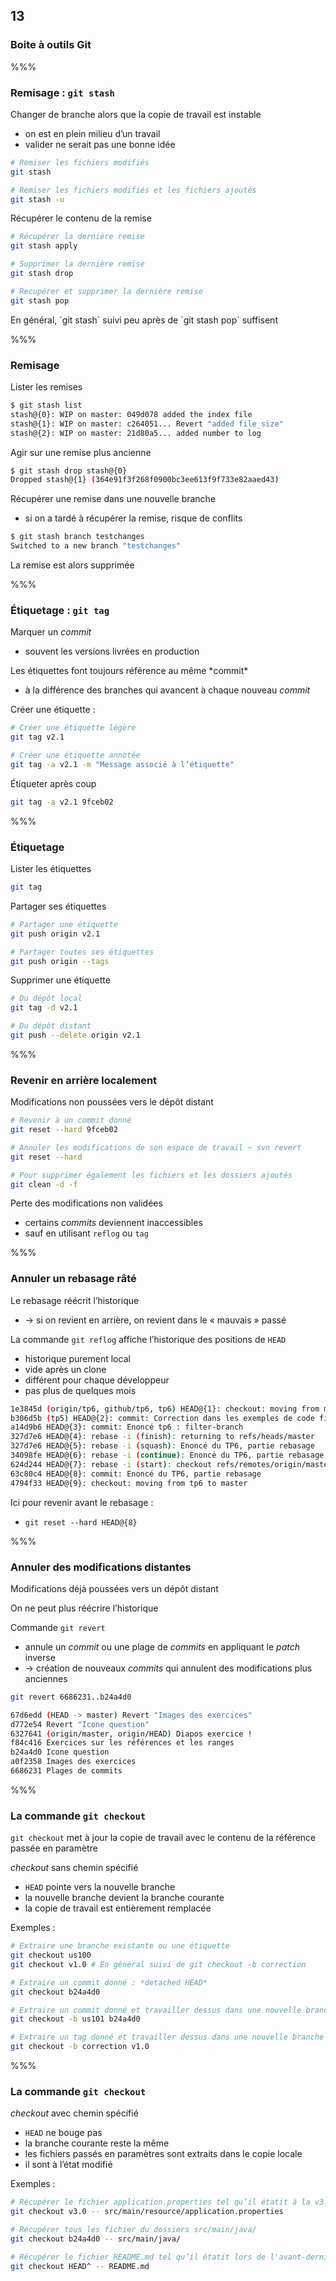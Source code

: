 <!-- .slide: data-background-image="images/logo-git.png" data-background-size="600px" class="chapter" -->
## 13
### Boite à outils Git


%%%


<!-- .slide: data-background-image="images/logo-git.png" data-background-size="600px" class="slide" -->
### Remisage : `git stash`

Changer de branche alors que la copie de travail est instable
 - on est en plein milieu d’un travail
 - valider ne serait pas une bonne idée

```bash
# Remiser les fichiers modifiés
git stash

# Remiser les fichiers modifiés et les fichiers ajoutés
git stash -u
```

Récupérer le contenu de la remise

```bash
# Récupérer la dernière remise
git stash apply

# Supprimer la dernière remise
git stash drop

# Recupérer et supprimer la dernière remise
git stash pop
```

<!-- .element: class="icon idea" -->En général, `git stash` suivi peu après de `git stash pop` suffisent


%%%


<!-- .slide: data-background-image="images/logo-git.png" data-background-size="600px" class="slide" -->
### Remisage

Lister les remises
```bash
$ git stash list
stash@{0}: WIP on master: 049d078 added the index file
stash@{1}: WIP on master: c264051... Revert "added file_size"
stash@{2}: WIP on master: 21d80a5... added number to log
```

Agir sur une remise plus ancienne
```bash
$ git stash drop stash@{0}
Dropped stash@{1} (364e91f3f268f0900bc3ee613f9f733e82aaed43)
```

Récupérer une remise dans une nouvelle branche
 - si on a tardé à récupérer la remise, risque de conflits

```bash
$ git stash branch testchanges
Switched to a new branch "testchanges"
```
<!-- .element: class="icon info" -->La remise est alors supprimée



%%%


<!-- .slide: data-background-image="images/logo-git.png" data-background-size="600px" class="slide" -->
### Étiquetage : `git tag`

Marquer un *commit*
 - souvent les versions livrées en production

<!-- .element: class="icon warn" -->Les étiquettes font toujours référence au même *commit*
 - à la différence des branches qui avancent à chaque nouveau *commit*

Créer une étiquette :
```bash
# Créer une étiquette légère
git tag v2.1

# Créer une étiquette annotée
git tag -a v2.1 -m "Message associé à l’étiquette"
```

Étiqueter après coup
```bash
git tag -a v2.1 9fceb02
```

%%%

<!-- .slide: data-background-image="images/logo-git.png" data-background-size="600px" class="slide" -->
### Étiquetage


Lister les étiquettes
```bash
git tag
```

Partager ses étiquettes
```bash
# Partager une étiquette
git push origin v2.1

# Partager toutes ses étiquettes
git push origin --tags
```

Supprimer une étiquette
```bash
# Du dépôt local
git tag -d v2.1

# Du dépôt distant
git push --delete origin v2.1
```


%%%


<!-- .slide: data-background-image="images/logo-git.png" data-background-size="600px" class="slide" -->
### Revenir en arrière localement
Modifications non poussées vers le dépôt distant
```bash
# Revenir à un commit donné
git reset --hard 9fceb02

# Annuler les modifications de son espace de travail ~ svn revert
git reset --hard

# Pour supprimer également les fichiers et les dossiers ajoutés
git clean -d -f
```
<!-- .element: class="icon warn" -->Perte des modifications non validées
 - certains *commits* deviennent inaccessibles
  - sauf en utilisant `reflog` ou `tag`


%%%


<!-- .slide: data-background-image="images/logo-git.png" data-background-size="600px" class="slide" -->
### Annuler un rebasage râté

Le rebasage réécrit l’historique
 - &rarr; si on revient en arrière, on revient dans le « mauvais » passé

La commande `git reflog` affiche l’historique des positions de `HEAD`
 - historique purement local
  - vide après un clone
  - différent pour chaque développeur
 - pas plus de quelques mois

```bash
1e3845d (origin/tp6, github/tp6, tp6) HEAD@{1}: checkout: moving from master to tp6
b306d5b (tp5) HEAD@{2}: commit: Correction dans les exemples de code filter-branch
a14d9b6 HEAD@{3}: commit: Enoncé tp6 : filter-branch
327d7e6 HEAD@{4}: rebase -i (finish): returning to refs/heads/master
327d7e6 HEAD@{5}: rebase -i (squash): Enoncé du TP6, partie rebasage
34098fe HEAD@{6}: rebase -i (continue): Enoncé du TP6, partie rebasage
624d244 HEAD@{7}: rebase -i (start): checkout refs/remotes/origin/master
63c80c4 HEAD@{8}: commit: Enoncé du TP6, partie rebasage
4794f33 HEAD@{9}: checkout: moving from tp6 to master
```

<!-- .element: class="icon idea" -->Ici pour revenir avant le rebasage :
 - `git reset --hard HEAD@{8}`


%%%


<!-- .slide: data-background-image="images/logo-git.png" data-background-size="600px" class="slide" -->
### Annuler des modifications distantes
Modifications déjà poussées vers un dépôt distant

<!-- .element: class="icon warn" -->On ne peut plus réécrire l’historique

Commande `git revert`
 - annule un *commit* ou une plage de *commits* en appliquant le *patch* inverse
 - &rarr; création de nouveaux *commits* qui annulent des modifications plus anciennes

```bash
git revert 6686231..b24a4d0
```

```bash
67d6edd (HEAD -> master) Revert "Images des exercices"
d772e54 Revert "Icone question"
6327641 (origin/master, origin/HEAD) Diapos exercice !
f84c416 Exercices sur les références et les ranges
b24a4d0 Icone question
a0f2358 Images des exercices
6686231 Plages de commits
```


%%%


<!-- .slide: class="slide" data-background-color="#7580ba" data-transition="slide-in none-out" -->
### La commande `git checkout`

`git checkout` met à jour la copie de travail avec le contenu de la référence passée en paramètre

*checkout* sans chemin spécifié
 - `HEAD` pointe vers la nouvelle branche
 - la nouvelle branche devient la branche courante
 - la copie de travail est entièrement remplacée

Exemples :

```bash
# Extraire une branche existante ou une étiquette 
git checkout us100
git checkout v1.0 # En général suivi de git checkout -b correction

# Extraire un commit donné : *detached HEAD*
git checkout b24a4d0

# Extraire un commit donné et travailler dessus dans une nouvelle branche
git checkout -b us101 b24a4d0

# Extraire un tag donné et travailler dessus dans une nouvelle branche
git checkout -b correction v1.0
```


%%%


<!-- .slide: class="slide" data-background-color="#7580ba" data-transition="slide-in none-out" -->
### La commande `git checkout`

*checkout* avec chemin spécifié
 - `HEAD` ne bouge pas
 - la branche courante reste la même
 - les fichiers passés en paramètres sont extraits dans le copie locale
  - il sont à l’état modifié

Exemples :

```bash
# Récupérer le fichier application.properties tel qu’il étatit à la v3.0
git checkout v3.0 -- src/main/resource/application.properties

# Récupérer tous les fichier du dossiers src/main/java/
git checkout b24a4d0 -- src/main/java/

# Récupérer le fichier README.md tel qu’il étatit lors de l'avant-dernier commit
git checkout HEAD^ -- README.md
```
